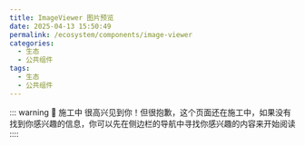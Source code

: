 ```yaml
---
title: ImageViewer 图片预览
date: 2025-04-13 15:50:49
permalink: /ecosystem/components/image-viewer
categories:
  - 生态
  - 公共组件
tags:
  - 生态
  - 公共组件
---
```


::: warning 🚧 施工中
很高兴见到你！但很抱歉，这个页面还在施工中，如果没有找到你感兴趣的信息，你可以先在侧边栏的导航中寻找你感兴趣的内容来开始阅读
::::

